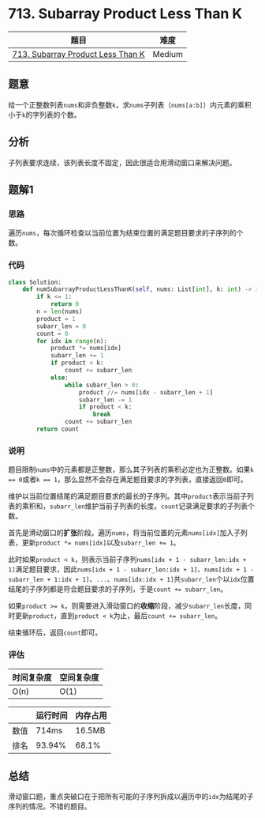 # 713. Subarray Product Less Than K

| 题目 | 难度 |
| ---- | ---- |
| [713. Subarray Product Less Than K](https://leetcode.com/problems/subarray-product-less-than-k/) | Medium |

## 题意

给一个正整数列表`nums`和非负整数`k`，求`nums`子列表（`nums[a:b]`）内元素的乘积小于`k`的字列表的个数。

## 分析

子列表要求连续，该列表长度不固定，因此很适合用滑动窗口来解决问题。

## 题解1

### 思路

遍历`nums`，每次循环检查以当前位置为结束位置的满足题目要求的子序列的个数。

### 代码

```python
class Solution:
    def numSubarrayProductLessThanK(self, nums: List[int], k: int) -> int:
        if k <= 1:
            return 0
        n = len(nums)
        product = 1
        subarr_len = 0
        count = 0
        for idx in range(n):
            product *= nums[idx]
            subarr_len += 1
            if product < k:
                count += subarr_len
            else:
                while subarr_len > 0:
                    product //= nums[idx - subarr_len + 1]
                    subarr_len -= 1
                    if product < k:
                        break
                count += subarr_len
        return count
```

### 说明

题目限制`nums`中的元素都是正整数，那么其子列表的乘积必定也为正整数。如果`k == 0`或者`k == 1`，那么显然不会存在满足题目要求的字列表，直接返回`0`即可。

维护以当前位置结尾的满足题目要求的最长的子序列。其中`product`表示当前子列表的乘积和，`subarr_len`维护当前子列表的长度。`count`记录满足要求的子列表个数。

首先是滑动窗口的**扩张**阶段。遍历`nums`，将当前位置的元素`nums[idx]`加入子列表，更新`product *= nums[idx]`以及`subarr_len += 1`。

此时如果`product < k`，则表示当前子序列`nums[idx + 1 - subarr_len:idx + 1]`满足题目要求，因此`nums[idx + 1 - subarr_len:idx + 1]`、`nums[idx + 1 - subarr_len + 1:idx + 1]`、`...`、`nums[idx:idx + 1]`共`subarr_len`个以`idx`位置结尾的子序列都是符合题目要求的子序列，于是`count += subarr_len`。

如果`product >= k`，则需要进入滑动窗口的**收缩**阶段，减少`subarr_len`长度，同时更新`product`，直到`product < k`为止，最后`count += subarr_len`。

结束循环后，返回`count`即可。

### 评估

| 时间复杂度 | 空间复杂度 |
| ---- | ---- |
| O(n) | O(1) |

| | 运行时间 | 内存占用 |
| ---- | ---- | ---- |
| 数值 | 714ms | 16.5MB |
| 排名 | 93.94% | 68.1% |

## 总结

滑动窗口题，重点突破口在于把所有可能的子序列拆成以遍历中的`idx`为结尾的子序列的情况。不错的题目。
